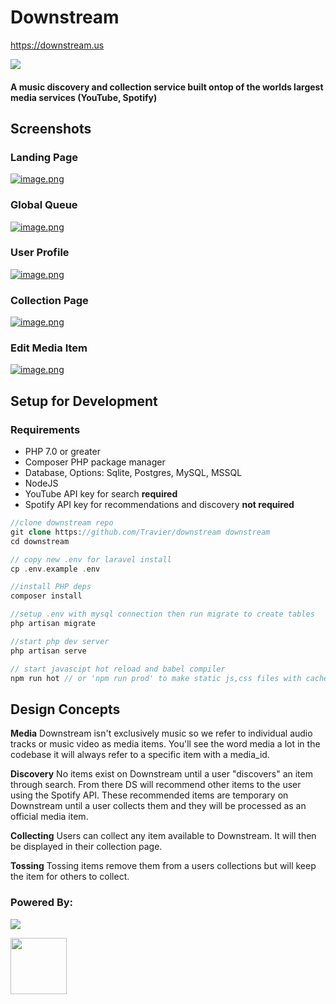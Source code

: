 <h1>Downstream</h1>

https://downstream.us

<img src="https://travis-ci.com/Travier/downstream.svg?token=WQrNcAcxWXTGaqEEdVh4&branch=master" />

#### A music discovery and collection service built ontop of the worlds largest media services (YouTube, Spotify)

## Screenshots
### Landing Page
[![image.png](https://i.postimg.cc/8cfZYNWL/image.png)](https://downstream.us)
### Global Queue
[![image.png](https://i.postimg.cc/zGvF2Jrv/image.png)](https://downstream.us)
### User Profile
[![image.png](https://i.postimg.cc/MTmBK4Sg/image.png)](https://downstream.us)
### Collection Page
[![image.png](https://i.postimg.cc/X7cP6Nmg/image.png)](https://downstream.us)
### Edit Media Item
[![image.png](https://i.postimg.cc/DyjqXtXT/image.png)](https://downstream.us)


## Setup for Development
### Requirements
- PHP 7.0 or greater
- Composer PHP package manager
- Database, Options: Sqlite, Postgres, MySQL, MSSQL
- NodeJS
- YouTube API key for search **required**
- Spotify API key for recommendations and discovery **not required**

```php
//clone downstream repo
git clone https://github.com/Travier/downstream downstream
cd downstream

// copy new .env for laravel install
cp .env.example .env

//install PHP deps
composer install

//setup .env with mysql connection then run migrate to create tables
php artisan migrate

//start php dev server
php artisan serve

// start javascipt hot reload and babel compiler
npm run hot // or 'npm run prod' to make static js,css files with cache busting
```


## Design Concepts

**Media** Downstream isn't exclusively music so we refer to individual audio tracks or music video as media items. You'll see the word media a lot in the codebase it will always refer to a specific item with a media_id.

**Discovery** No items exist on Downstream until a user "discovers" an item through search. From there DS will recommend other items to the user using the Spotify API. These recommended items are temporary on Downstream until a user collects them and they will be processed as an official media item.

**Collecting** Users can collect any item available to Downstream. It will then be displayed in their collection page.

**Tossing** Tossing items remove them from a users collections but will keep the item for others to collect.

<h3>Powered By:</h3>
<p><img src="https://laravel.com/assets/img/components/logo-laravel.svg"></p>
<a href="https://vuejs.org"><img height="90" width="90" src="https://vuejs.org/images/logo.png"></a>
